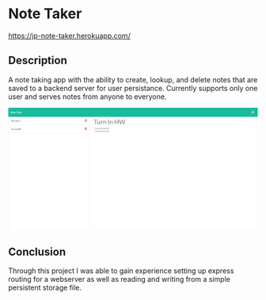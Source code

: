 # Note Taker

https://jp-note-taker.herokuapp.com/

## Description

A note taking app with the ability to create, lookup, and delete notes that are saved to a backend server for user persistance. Currently supports only one user and serves notes from anyone to everyone.

!["Screenshot of deployed page"](assets/images/screenshot.png)

## Conclusion
Through this project I was able to gain experience setting up express routing for a webserver as well as reading and writing from a simple persistent storage file.
